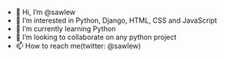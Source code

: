 - 👋 Hi, I’m @sawlew
- 👀 I’m interested in Python, Django, HTML, CSS and JavaScript
- 🌱 I’m currently learning Python
- 💞️ I’m looking to collaborate on any python project
- 📫 How to reach me(twitter: @sawlew)

<!---
sawlew/sawlew is a ✨ special ✨ repository because its `README.md` (this file) appears on your GitHub profile.
You can click the Preview link to take a look at your changes.
--->
